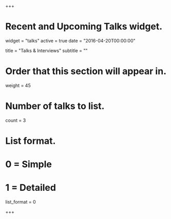 +++
# Recent and Upcoming Talks widget.
widget = "talks"
active = true
date = "2016-04-20T00:00:00"

title = "Talks & Interviews"
subtitle = ""

# Order that this section will appear in.
weight = 45

# Number of talks to list.
count = 3

# List format.
#   0 = Simple
#   1 = Detailed
list_format = 0

+++

